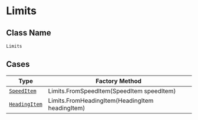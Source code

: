 
# Limits

## Class Name

`Limits`

## Cases

| Type | Factory Method |
|  --- | --- |
| [`SpeedItem`](../../../doc/models/speed-item.md) | Limits.FromSpeedItem(SpeedItem speedItem) |
| [`HeadingItem`](../../../doc/models/heading-item.md) | Limits.FromHeadingItem(HeadingItem headingItem) |

